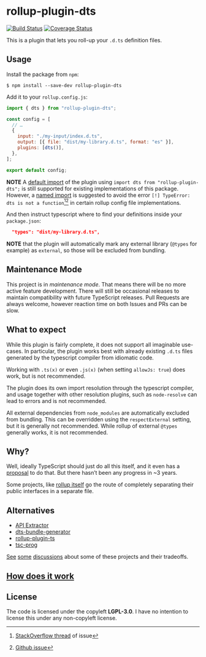 # rollup-plugin-dts

[![Build Status](https://github.com/Swatinem/rollup-plugin-dts/workflows/CI/badge.svg)](https://github.com/Swatinem/rollup-plugin-dts/actions?workflow=CI)
[![Coverage Status](https://img.shields.io/codecov/c/github/Swatinem/rollup-plugin-dts.svg)](https://codecov.io/gh/Swatinem/rollup-plugin-dts)

This is a plugin that lets you roll-up your `.d.ts` definition files.

## Usage

Install the package from `npm`:

    $ npm install --save-dev rollup-plugin-dts

Add it to your `rollup.config.js`:

```js
import { dts } from "rollup-plugin-dts";

const config = [
  // …
  {
    input: "./my-input/index.d.ts",
    output: [{ file: "dist/my-library.d.ts", format: "es" }],
    plugins: [dts()],
  },
];

export default config;
```

**NOTE** A [default import](https://developer.mozilla.org/en-US/docs/Web/JavaScript/Reference/Statements/import#default_import) of the plugin using `import dts from "rollup-plugin-dts";` is still supported for existing implementations of this package. However, a [named import](https://developer.mozilla.org/en-US/docs/Web/JavaScript/Reference/Statements/import#named_import) is suggested to avoid the error `[!] TypeError: dts is not a function`[^1][^2] in certain rollup config file implementations.

And then instruct typescript where to find your definitions inside your `package.json`:

```json
  "types": "dist/my-library.d.ts",
```

**NOTE** that the plugin will automatically mark any external library
(`@types` for example) as `external`, so those will be excluded from bundling.

## Maintenance Mode

This project is in _maintenance mode_. That means there will be no more active feature development.
There will still be occasional releases to maintain compatibility with future TypeScript releases.
Pull Requests are always welcome, however reaction time on both Issues and PRs can be slow.

## What to expect

While this plugin is fairly complete, it does not support all imaginable use-cases.
In particular, the plugin works best with already existing `.d.ts` files generated
by the typescript compiler from idiomatic code.

Working with `.ts(x)` or even `.js(x)` (when setting `allowJs: true`) does work,
but is not recommended.

The plugin does its own import resolution through the typescript compiler, and
usage together with other resolution plugins, such as `node-resolve` can lead
to errors and is not recommended.

All external dependencies from `node_modules` are automatically excluded from
bundling. This can be overridden using the `respectExternal` setting, but it is
generally not recommended. While rollup of external `@types` generally works,
it is not recommended.

## Why?

Well, ideally TypeScript should just do all this itself, and it even has a
[proposal](https://github.com/Microsoft/TypeScript/issues/4433) to do that.
But there hasn’t been any progress in ~3 years.

Some projects, like [rollup itself](https://github.com/rollup/rollup/blob/24fe07f39da8e4225f4bc4f797331930d8405ec2/src/rollup/types.d.ts)
go the route of completely separating their public interfaces in a separate file.

## Alternatives

- [API Extractor](https://api-extractor.com/)
- [dts-bundle-generator](https://github.com/timocov/dts-bundle-generator)
- [rollup-plugin-ts](https://github.com/wessberg/rollup-plugin-ts)
- [tsc-prog](https://github.com/jeremyben/tsc-prog)

[See](https://github.com/Swatinem/rollup-plugin-dts/issues/5)
[some](https://github.com/Swatinem/rollup-plugin-dts/issues/13)
[discussions](https://github.com/timocov/dts-bundle-generator/issues/68)
about some of these projects and their tradeoffs.

## [How does it work](./docs/how-it-works.md)

## License

The code is licensed under the copyleft **LGPL-3.0**. I have no intention to
license this under any non-copyleft license.

[^1]: [StackOverflow thread](https://stackoverflow.com/questions/74255565/rollup-typescript-error-dts-is-not-a-function/74304876#74304876) of issue
[^2]: [Github issue](https://github.com/Swatinem/rollup-plugin-dts/issues/247)
